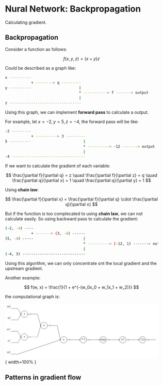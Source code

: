 # Nural Network: Backpropagation

Calculating gradient.

## Backpropagation

Consider a function as follows:

$$
f(x, y, z) = (x + y)z
$$

Could be described as a graph like:

```bash
x ----------
            + --------> q ---------
y ----------                      |
                                  * -----------> f -------> output
                                  |
z ---------------------------------
```

Using this graph, we can implement **forward pass** to calculate a output.

For example, let $x = -2, y = 5, z = -4$, the forward pass will be like:

```bash
-2 ---------
            + ----------> 3 ---------
5 ----------                        |
                                    * ----------> -12 -------> output
                                    |
-4 ----------------------------------
```

If we want to calculate the gradient of each variable:

$$
\frac{\partial f}{\partial q} = z \quad \frac{\partial f}{\partial z} = q \quad \frac{\partial q}{\partial x} = 1 \quad \frac{\partial q}{\partial y} = 1
$$

Using **chain law**:

$$
\frac{\partial f}{\partial x} = \frac{\partial f}{\partial q} \cdot \frac{\partial q}{\partial x}
$$

But if the function is too complecated to using **chain law**, we can not calculate easily. So using backward pass to calculate the gradient:

```sh
(-2, -4) ----
            + -------> (3, -4) ------
(5, -4) -----                       |
                                    * ----------> (-12, 1) -------> output
                                    |
(-4, 3) -----------------------------
```

Using this algorithm, we can only concentrate ont the local gradient and the upstream gradient.

Another example:

$$
f(w, x) = \frac{1}{1 + e^{-(w_0x_0 + w_1x_1 + w_2)}}
$$

the computational graph is:

![graph](./Backpropagation/graph.png){ width=100% }

## Patterns in gradient flow

